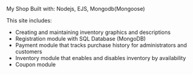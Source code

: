 My Shop Built with:
Nodejs, EJS, Mongodb(Mongoose)

This site includes:
-	Creating and maintaining inventory graphics and descriptions	
-	Registration module with SQL Database (MongoDB)
-	Payment module that tracks purchase history for administrators and customers
-	Inventory module that enables and disables inventory by availability
-	Coupon module
